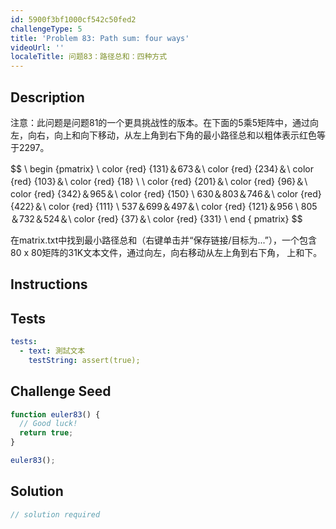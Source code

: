 ```yaml
---
id: 5900f3bf1000cf542c50fed2
challengeType: 5
title: 'Problem 83: Path sum: four ways'
videoUrl: ''
localeTitle: 问题83：路径总和：四种方式
---
```


## Description
<section id="description">注意：此问题是问题81的一个更具挑战性的版本。在下面的5乘5矩阵中，通过向左，向右，向上和向下移动，从左上角到右下角的最小路径总和以粗体表示红色等于2297。 <p> $$ \ begin {pmatrix} \ color {red} {131}＆673＆\ color {red} {234}＆\ color {red} {103}＆\ color {red} {18} \ \ color {red} {201}＆\ color {red} {96}＆\ color {red} {342}＆965＆\ color {red} {150} \ 630＆803＆746＆\ color {red} {422}＆\ color {red} {111} \ 537＆699＆497＆\ color {red} {121}＆956 \ 805＆732＆524＆\ color {red} {37}＆\ color {red} {331} \ end { pmatrix} $$ </p><p>在matrix.txt中找到最小路径总和（右键单击并“保存链接/目标为...”），一个包含80 x 80矩阵的31K文本文件，通过向左，向右移动从左上角到右下角， 上和下。 </p></section>

## Instructions
<section id="instructions">
</section>

## Tests
<section id='tests'>

```yml
tests:
  - text: 測試文本
    testString: assert(true);

```

</section>

## Challenge Seed
<section id='challengeSeed'>

<div id='js-seed'>

```js
function euler83() {
  // Good luck!
  return true;
}

euler83();

```

</div>



</section>

## Solution
<section id='solution'>

```js
// solution required
```
</section>
